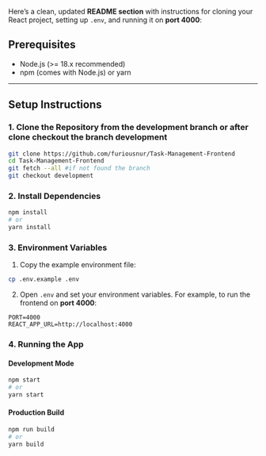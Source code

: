 Here’s a clean, updated **README section** with instructions for cloning your React project, setting up `.env`, and running it on **port 4000**:

## Prerequisites

- Node.js (>= 18.x recommended)
- npm (comes with Node.js) or yarn

---

## Setup Instructions

### 1. Clone the Repository from the development branch or after clone checkout the branch development

```bash
git clone https://github.com/furiousnur/Task-Management-Frontend
cd Task-Management-Frontend
git fetch --all #if not found the branch
git checkout development
````

### 2. Install Dependencies

```bash
npm install
# or
yarn install
```

### 3. Environment Variables

1. Copy the example environment file:

```bash
cp .env.example .env
```

2. Open `.env` and set your environment variables. For example, to run the frontend on **port 4000**:

```
PORT=4000
REACT_APP_URL=http://localhost:4000
```

### 4. Running the App

#### Development Mode

```bash
npm start
# or
yarn start
```

#### Production Build

```bash
npm run build
# or
yarn build
